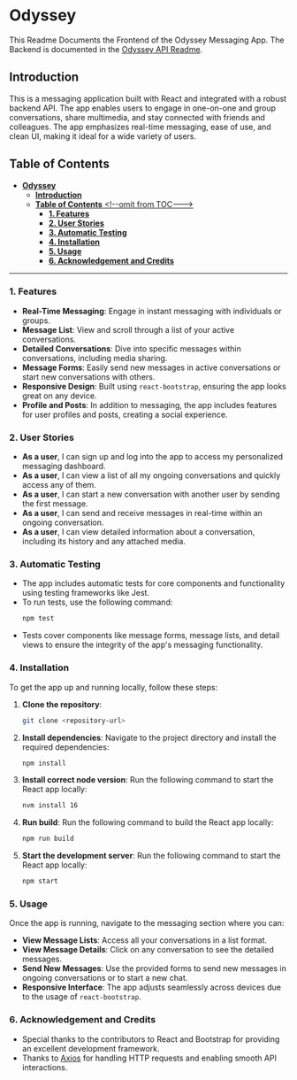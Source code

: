 
# **Odyssey**

This Readme Documents the Frontend of the Odyssey Messaging App. The Backend is documented in the [Odyssey API Readme]($$$$$$$$$$$).

## **Introduction**
This is a messaging application built with React and integrated with a robust backend API. The app enables users to engage in one-on-one and group conversations, share multimedia, and stay connected with friends and colleagues. The app emphasizes real-time messaging, ease of use, and clean UI, making it ideal for a wide variety of users.

## **Table of Contents** <!--omit from TOC--->
- [**Odyssey**](#odyssey)
  - [**Introduction**](#introduction)
  - [**Table of Contents** \<!--omit from TOC---\>](#table-of-contents---omit-from-toc---)
    - [**1. Features**](#1-features)
    - [**2. User Stories**](#2-user-stories)
    - [**3. Automatic Testing**](#3-automatic-testing)
    - [**4. Installation**](#4-installation)
    - [**5. Usage**](#5-usage)
    - [**6. Acknowledgement and Credits**](#6-acknowledgement-and-credits)

---

### **1. Features**
- **Real-Time Messaging**: Engage in instant messaging with individuals or groups.
- **Message List**: View and scroll through a list of your active conversations.
- **Detailed Conversations**: Dive into specific messages within conversations, including media sharing.
- **Message Forms**: Easily send new messages in active conversations or start new conversations with others.
- **Responsive Design**: Built using `react-bootstrap`, ensuring the app looks great on any device.
- **Profile and Posts**: In addition to messaging, the app includes features for user profiles and posts, creating a social experience.

### **2. User Stories**
- **As a user**, I can sign up and log into the app to access my personalized messaging dashboard.
- **As a user**, I can view a list of all my ongoing conversations and quickly access any of them.
- **As a user**, I can start a new conversation with another user by sending the first message.
- **As a user**, I can send and receive messages in real-time within an ongoing conversation.
- **As a user**, I can view detailed information about a conversation, including its history and any attached media.

### **3. Automatic Testing**
- The app includes automatic tests for core components and functionality using testing frameworks like Jest. 
- To run tests, use the following command:
  ```bash
  npm test
  ```
- Tests cover components like message forms, message lists, and detail views to ensure the integrity of the app's messaging functionality.

### **4. Installation**
To get the app up and running locally, follow these steps:

1. **Clone the repository**:
   ```bash
   git clone <repository-url>
   ```
2. **Install dependencies**:
   Navigate to the project directory and install the required dependencies:
   ```bash
   npm install
   ```
3. **Install correct node version**:
   Run the following command to start the React app locally:
   ```bash
   nvm install 16
   ```
4. **Run build**:
   Run the following command to build the React app locally:
   ```bash
   npm run build
   ```
5. **Start the development server**:
   Run the following command to start the React app locally:
   ```bash
   npm start
   ```

### **5. Usage**
Once the app is running, navigate to the messaging section where you can:
- **View Message Lists**: Access all your conversations in a list format.
- **View Message Details**: Click on any conversation to see the detailed messages.
- **Send New Messages**: Use the provided forms to send new messages in ongoing conversations or to start a new chat.
- **Responsive Interface**: The app adjusts seamlessly across devices due to the usage of `react-bootstrap`.

### **6. Acknowledgement and Credits**
- Special thanks to the contributors to React and Bootstrap for providing an excellent development framework.
- Thanks to [Axios](https://github.com/axios/axios) for handling HTTP requests and enabling smooth API interactions.
